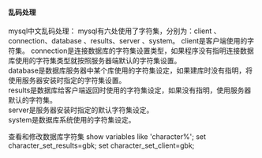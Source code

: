 #### 乱码处理
mysql中文乱码处理：
mysql有六处使用了字符集，分别为：client 、connection、database
、results、server 、system。
client是客户端使用的字符集。
connection是连接数据库的字符集设置类型，如果程序没有指明连接数据库使用的字符集类型就按照服务器端默认的字符集设置。       
database是数据库服务器中某个库使用的字符集设定，如果建库时没有指明，将使用服务器安装时指定的字符集设置。    
results是数据库给客户端返回时使用的字符集设定，如果没有指明，使用服务器默认的字符集。       
server是服务器安装时指定的默认字符集设定。       
system是数据库系统使用的字符集设定。

查看和修改数据库字符集
show variables like 'character%';
set character_set_results=gbk;
set character_set_client=gbk;
